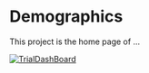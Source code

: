Demographics
================

This project is the home page of …

<div id="viz1659040285390" class="tableauPlaceholder"
style="position: relative">

<noscript>
<a href='#'><img alt='TrialDashBoard ' src='https:&#47;&#47;public.tableau.com&#47;static&#47;images&#47;Cr&#47;CropSelectionV2&#47;TrialDashBoard&#47;1_rss.png' style='border: none' /></a>
</noscript>
<object class="tableauViz" style="display:none;">
<param name='host_url' value='https%3A%2F%2Fpublic.tableau.com%2F' />
<param name='embed_code_version' value='3' />
<param name='site_root' value='' /><param name='name' value='CropSelectionV2&#47;TrialDashBoard' /><param name='tabs' value='no' /><param name='toolbar' value='yes' /><param name='static_image' value='https:&#47;&#47;public.tableau.com&#47;static&#47;images&#47;Cr&#47;CropSelectionV2&#47;TrialDashBoard&#47;1.png' />
<param name='animate_transition' value='yes' /><param name='display_static_image' value='yes' /><param name='display_spinner' value='yes' /><param name='display_overlay' value='yes' /><param name='display_count' value='yes' /><param name='language' value='en-US' />
</object>

</div>

